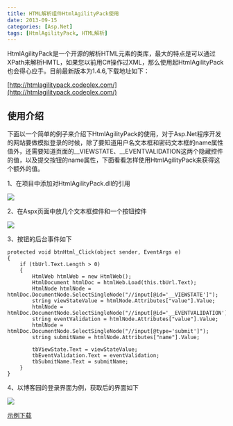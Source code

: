 ```yaml
---
title: HTML解析组件HtmlAgilityPack使用
date: 2013-09-15
categories: [Asp.Net]
tags: [HtmlAgilityPack, HTML解析]
---
```


HtmlAgilityPack是一个开源的解析HTML元素的类库，最大的特点是可以通过XPath来解析HMTL，如果您以前用C#操作过XML，那么使用起HtmlAgilityPack也会得心应手。目前最新版本为1.4.6,下载地址如下：

[http://htmlagilitypack.codeplex.com/](http://htmlagilitypack.codeplex.com/)

## 使用介绍

下面以一个简单的例子来介绍下HtmlAgilityPack的使用，对于Asp.Net程序开发的网站要做模拟登录的时候，除了要知道用户名文本框和密码文本框的name属性值外，还需要知道页面的__VIEWSTATE、__EVENTVALIDATION这两个隐藏控件的值，以及提交按钮的name属性，下面看看怎样使用HtmlAgilityPack来获得这个额外的值。

1、在项目中添加对HtmlAgilityPack.dll的引用

![](http://fwhyy.com/img/post/3cefded1gw1e8nc9tc79qj208m05tt95.jpg)

2、在Aspx页面中放几个文本框控件和一个按钮控件

![](http://fwhyy.com/img/post/3cefded1gw1e8ncsgq6y7j208u0a0gls.jpg)

3、按钮的后台事件如下

```
protected void btnHtml_Click(object sender, EventArgs e)
{
    if (tbUrl.Text.Length > 0)
    {
        HtmlWeb htmlWeb = new HtmlWeb();
        HtmlDocument htmlDoc = htmlWeb.Load(this.tbUrl.Text);
        HtmlNode htmlNode = htmlDoc.DocumentNode.SelectSingleNode("//input[@id='__VIEWSTATE']");
        string viewStateValue = htmlNode.Attributes["value"].Value;
        htmlNode = htmlDoc.DocumentNode.SelectSingleNode("//input[@id='__EVENTVALIDATION']");
        string eventValidation = htmlNode.Attributes["value"].Value;
        htmlNode = htmlDoc.DocumentNode.SelectSingleNode("//input[@type='submit']");
        string submitName = htmlNode.Attributes["name"].Value;

        tbViewState.Text = viewStateValue;
        tbEventValidation.Text = eventValidation;
        tbSubmitName.Text = submitName;
    }
}
```

4、以博客园的登录界面为例，获取后的界面如下

![](http://fwhyy.com/img/post/3cefded1gw1e8ncsg37e7j208w09zdgu.jpg)

[示例下载](http://pan.baidu.com/share/link?shareid=71500880&uk=2902808695)



